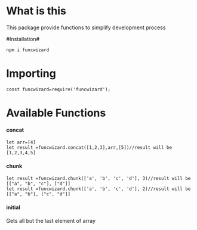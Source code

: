 # What is this
This package provide functions to simplify development process

#Installation#

`npm i funcwizard`

# Importing 

`const funcwizard=require('funcwizard');`

# Available Functions

#### concat 
``` 
let arr=[4]
let result =funcwizard.concat([1,2,3],arr,[5])//result will be [1,2,3,4,5]
```

#### chunk

``` 
let result =funcwizard.chunk(['a', 'b', 'c', 'd'], 3)//result will be [["a", "b", "c"], ["d"]]
let result =funcwizard.chunk(['a', 'b', 'c', 'd'], 2)//result will be [["a", "b"], ["c", "d"]]

```

#### initial
Gets all but the last element of array

```

```